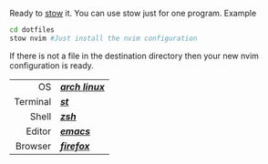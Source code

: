 Ready to [stow](https://www.gnu.org/software/stow/) it.
You can use stow just for one program. Example
```sh
cd dotfiles
stow nvim #Just install the nvim configuration
```
If there is not a file in the destination directory then
your new nvim configuration is ready.

|||
|---------:|:------------------------------------------|
| OS       | ***[arch linux](https://archlinux.org)*** |
| Terminal | ***[st](https://st.suckless.org)***       |
| Shell    | ***[zsh](https://zsh.org/)***             |
| Editor   | ***[emacs](www.gnu.org/software/emacs)*** |
| Browser  | ***[firefox](https://mozilla.org)***      |